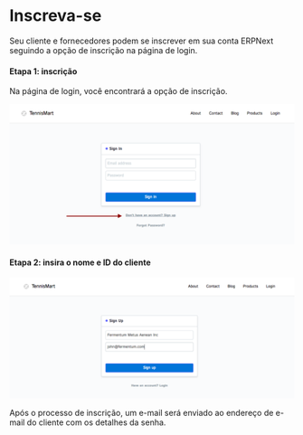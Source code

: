 # Inscreva-se



Seu cliente e fornecedores podem se inscrever em sua conta ERPNext seguindo a opção de inscrição na página de login.


#### Etapa 1: inscrição


Na página de login, você encontrará a opção de inscrição.


![Inscrição de usuário do site](/files/website-login.png)


#### Etapa 2: insira o nome e ID do cliente


![Inscrição de usuário do site](/files/website-signup-details.png)


Após o processo de inscrição, um e-mail será enviado ao endereço de e-mail do cliente com os detalhes da senha.



